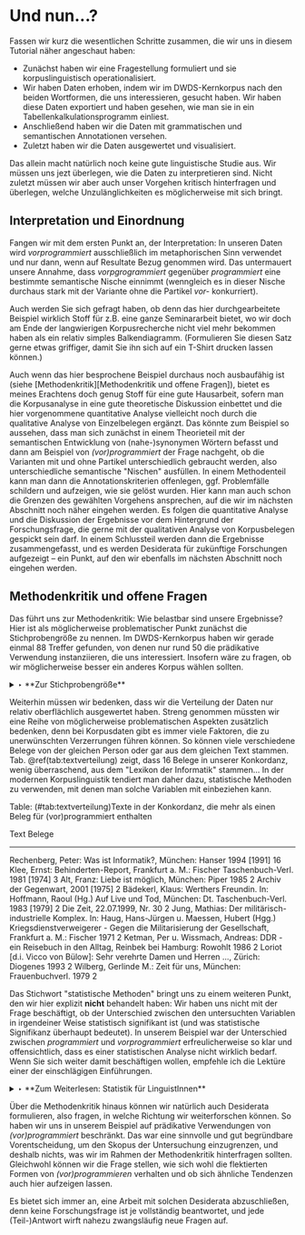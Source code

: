 # Und nun...?

Fassen wir kurz die wesentlichen Schritte zusammen, die wir uns in diesem Tutorial näher angeschaut haben:

- Zunächst haben wir eine Fragestellung formuliert und sie korpuslinguistisch operationalisiert.
- Wir haben Daten erhoben, indem wir im DWDS-Kernkorpus nach den beiden Wortformen, die uns interessieren, gesucht haben. Wir haben diese Daten exportiert und haben gesehen, wie man sie in ein Tabellenkalkulationsprogramm einliest.
- Anschließend haben wir die Daten mit grammatischen und semantischen Annotationen versehen. 
- Zuletzt haben wir die Daten ausgewertet und visualisiert.

Das allein macht natürlich noch keine gute linguistische Studie aus. Wir müssen uns jezt überlegen, wie die Daten zu interpretieren sind. Nicht zuletzt müssen wir aber auch unser Vorgehen kritisch hinterfragen und überlegen, welche Unzulänglichkeiten es möglicherweise mit sich bringt.


## Interpretation und Einordnung

Fangen wir mit dem ersten Punkt an, der Interpretation: In unseren Daten wird *vorprogrammiert* ausschließlich im metaphorischen Sinn verwendet und nur dann, wenn auf Resultate Bezug genommen wird. Das untermauert unsere Annahme, dass *vorpgrogrammiert* gegenüber *programmiert* eine bestimmte semantische Nische einnimmt (wenngleich es in dieser Nische durchaus stark mit der Variante ohne die Partikel *vor-* konkurriert).

Auch werden Sie sich gefragt haben, ob denn das hier durchgearbeitete Beispiel wirklich Stoff für z.B. eine ganze Seminararbeit bietet, wo wir doch am Ende der langwierigen Korpusrecherche nicht viel mehr bekommen haben als ein relativ simples Balkendiagramm. (Formulieren Sie diesen Satz gerne etwas griffiger, damit Sie ihn sich auf ein T-Shirt drucken lassen können.)

Auch wenn das hier besprochene Beispiel durchaus noch ausbaufähig ist (siehe [Methodenkritik][Methodenkritik und offene Fragen]), bietet es meines Erachtens doch genug Stoff für eine gute Hausarbeit, sofern man die Korpusanalyse in eine gute theoretische Diskussion einbettet und die hier vorgenommene quantitative Analyse vielleicht noch durch die qualitative Analyse von Einzelbelegen ergänzt. Das könnte zum Beispiel so aussehen, dass man sich zunächst in einem Theorieteil mit der semantischen Entwicklung von (nahe-)synonymen Wörtern befasst und dann am Beispiel von *(vor)programmiert* der Frage nachgeht, ob die Varianten mit und ohne Partikel unterschiedlich gebraucht werden, also unterschiedliche semantische "Nischen" ausfüllen. In einem Methodenteil kann man dann die Annotationskriterien offenlegen, ggf. Problemfälle schildern und aufzeigen, wie sie gelöst wurden. Hier kann man auch schon die Grenzen des gewählten Vorgehens ansprechen, auf die wir im nächsten Abschnitt noch näher eingehen werden. Es folgen die quantitative Analyse und die Diskussion der Ergebnisse vor dem Hintergrund der Forschungsfrage, die gerne mit der qualitativen Analyse von Korpusbelegen gespickt sein darf. In einem Schlussteil werden dann die Ergebnisse zusammengefasst, und es werden Desiderata für zukünftige Forschungen aufgezeigt – ein Punkt, auf den wir ebenfalls im nächsten Abschnitt noch eingehen werden.



## Methodenkritik und offene Fragen

Das führt uns zur Methodenkritik: Wie belastbar sind unsere Ergebnisse? Hier ist als möglicherweise problematischer Punkt zunächst die Stichprobengröße zu nennen. Im DWDS-Kernkorpus haben wir gerade einmal 88 Treffer gefunden, von denen nur rund 50 die prädikative Verwendung instanziieren, die uns interessiert. Insofern wäre zu fragen, ob wir möglicherweise besser ein anderes Korpus wählen sollten.

<details>
<summary>‣ **Zur Stichprobengröße**</summary>

Zur Frage nach der Stichprobengröße zitiere ich mich ausnahmsweise mal selbst:

> Die wahrscheinlich am häufigsten gestellte Frage von Studierenden, die zum ersten Mal korpuslinguistisch arbeiten, ist: „Wie groß muss meine Stichprobe sein?“ Darauf gibt es leider keine pauschale Antwort. Es gibt keine feste Untergrenze, ab der eine Stichprobe repräsentativ ist (zumal es „echte“ Repräsentativität in dem Sinne, dass die Stichprobe ein ganz genaues Abbild der Grundgesamtheit, nur eben im Kleinen, darstellt, ohnehin nicht geben kann). 
Die Wahl der Stichprobengröße ist also von mehreren ganz praktischen Faktoren abhängig, unter anderem: 

> a) Wie werden die Daten annotiert? Sehr viele Annotationen, die noch dazu erfordern, dass der Kontext mit einbezogen wird, sind zeitaufwendig und rechtfertigen eine kleinere Stichprobe. Arbeitet man dagegen nur mit den reinen Type- und Tokenfrequenzen, ohne eigene Annotationen hinzuzufügen, gibt es keinen Grund, überhaupt eine Stichprobe zu nehmen. In diesem Fall kann man gleich alle Daten mit einbeziehen.
> b) Wie werden die Daten ausgewertet? In manchen Fällen kann man schon mit 100 Belegen aussagekräftige Ergebnisse erzielen. Aber wenn man ein Korpus diachron auswerten möchte, das in 10 Zeitschnitte unterteilt ist, sind 100 Belege offensichtlich zu wenig – denn dann hat man bei gleicher Verteilung gerade einmal 10 Belege pro Zeitschnitt!

> Für die ersten Gehversuche z.B. in Seminararbeiten empfehle ich in der Regel, mit 100 bis 500 Belegen zu arbeiten. In den meisten Fällen genügt das, um Tendenzen aufzuzeigen, und ist vom Arbeitsaufwand her auch für AnfägerInnen bewältigbar. Aus den obigen Überlegungen sollte jedoch klar geworden sein, dass diese Zahlen völlig willkürlich sind.

<footer>--- aus: Hartmann, Stefan. 2018. Deutsche Sprachgeschichte. Grundzüge und Methoden. Tübingen: Francke, S. 206</footer>

</details>

Weiterhin müssen wir bedenken, dass wir die Verteilung der Daten nur relativ oberflächlich ausgewertet haben. Streng genommen müssten wir eine Reihe von möglicherweise problematischen Aspekten zusätzlich bedenken, denn bei Korpusdaten gibt es immer viele Faktoren, die zu unerwünschten Verzerrungen führen können. So können viele verschiedene Belege von der gleichen Person oder gar aus dem gleichen Text stammen. Tab. \@ref(tab:textverteilung) zeigt, dass 16 Belege in unserer Konkordanz, wenig überraschend, aus dem "Lexikon der Informatik" stammen... In der modernen Korpuslinguistik tendiert man daher dazu, statistische Methoden zu verwenden, mit denen man solche Variablen mit einbeziehen kann.



Table: (\#tab:textverteilung)Texte in der Konkordanz, die mehr als einen Beleg für (vor)programmiert enthalten

Text                                                                                                                                                                                                        Belege
---------------------------------------------------------------------------------------------------------------------------------------------------------------------------------------------------------  -------
Rechenberg, Peter: Was ist Informatik?, München: Hanser 1994 [1991]                                                                                                                                             16
Klee, Ernst: Behinderten-Report, Frankfurt a. M.: Fischer Taschenbuch-Verl. 1981 [1974]                                                                                                                          3
Alt, Franz: Liebe ist möglich, München: Piper 1985                                                                                                                                                               2
Archiv der Gegenwart, 2001 [1975]                                                                                                                                                                                2
Bädekerl, Klaus: Werthers Freundin. In: Hoffmann, Raoul (Hg.) Auf Live und Tod, München: Dt. Taschenbuch-Verl. 1983 [1979]                                                                                       2
Die Zeit, 22.07.1999, Nr. 30                                                                                                                                                                                     2
Jung, Mathias: Der militärisch-industrielle Komplex. In: Haug, Hans-Jürgen u. Maessen, Hubert (Hgg.) Kriegsdienstverweigerer - Gegen die Militarisierung der Gesellschaft, Frankfurt a. M.: Fischer 1971         2
Ketman, Per u. Wissmach, Andreas: DDR - ein Reisebuch in den Alltag, Reinbek bei Hamburg: Rowohlt 1986                                                                                                           2
Loriot [d.i. Vicco von Bülow]: Sehr verehrte Damen und Herren ..., Zürich: Diogenes 1993                                                                                                                         2
Wilberg, Gerlinde M.: Zeit für uns, München: Frauenbuchverl. 1979                                                                                                                                                2

Das Stichwort "statistische Methoden" bringt uns zu einem weiteren Punkt, den wir hier explizit **nicht** behandelt haben: Wir haben uns nicht mit der Frage beschäftigt, ob der Unterschied zwischen den untersuchten Variablen in irgendeiner Weise statistisch signifikant ist (und was statistische Signifikanz überhaupt bedeutet). In unserem Beispiel war der Unterschied zwischen *programmiert* und *vorprogrammiert* erfreulicherweise so klar und offensichtlich, dass es einer statistischen Analyse nicht wirklich bedarf. Wenn Sie sich weiter damit beschäftigen wollen, empfehle ich die Lektüre einer der einschlägigen Einführungen.

<details>
<summary>‣ **Zum Weiterlesen: Statistik für LinguistInnen**</summary>

Hier eine Auswahl an deutsch- und englischsprachigen Einführungswerken in die Statistik, die sich explizit an Linguist*innen richten (chronologisch geordnet):

- Vanhove, Jan. 2018. Statistische Grundlagen. Eine Einführung mit Beispielen aus der Sprachforschung. https://homeweb.unifr.ch/VanhoveJ/Pub/Statistikkurs2/StatistischeGrundlagen.pdf. (zuletzt abgerufen am 14.06.2019)

- Desagulier, Guillaume. 2017. Corpus linguistics and statistics with R: introduction to quantitative methods in linguistics. New York, NY: Springer.

- Levshina, Natalia. 2015. How to do linguistics with R. Data exploration and statistical analysis. Amsterdam, Philadelphia: John Benjamins.

- Gries, Stefan Th. 2013. Statistics for Linguistics with R: A Practical Introduction. 2nd ed. Berlin, New York: De Gruyter.

- Meindl, Claudia. 2011. Methodik für Linguisten: Eine Einführung in Statistik und Versuchsplanung. Tübingen: Narr.

- Baayen, R. H. 2008. Analyzing Linguistic Data. A Practical Introduction to Statistics using R. Cambridge: Cambridge University Press.

- Butler, Christopher. 1985. Statistics in Linguistics. Oxford: Blackwell.

</details>

Über die Methodenkritik hinaus können wir natürlich auch Desiderata formulieren, also fragen, in welche Richtung wir weiterforschen können. So haben wir uns in unserem Beispiel auf prädikative Verwendungen von *(vor)programmiert* beschränkt. Das war eine sinnvolle und gut begründbare Vorentscheidung, um den Skopus der Untersuchung einzugrenzen, und deshalb nichts, was wir im Rahmen der Methodenkritik hinterfragen sollten. Gleichwohl können wir die Frage stellen, wie sich wohl die flektierten Formen von *(vor)programmieren* verhalten und ob sich ähnliche Tendenzen auch hier aufzeigen lassen. 

Es bietet sich immer an, eine Arbeit mit solchen Desiderata abzuschließen, denn keine Forschungsfrage ist je vollständig beantwortet, und jede (Teil-)Antwort wirft nahezu zwangsläufig neue Fragen auf.
